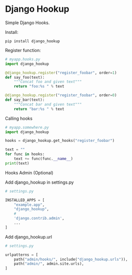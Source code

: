 # Django Hookup

Simple Django Hooks.

Install:

```shell
pip install django_hookup
```

Register function:

```python
# myapp.hooks.py
import django_hookup

@django_hookup.register("register_foobar", order=1)
def say_foo(text):
    """Concat foo and given text"""
    return "foo:%s " % text

@django_hookup.register("register_foobar", order=0)
def say_bar(text):
    """Concat bar and given text"""
    return "bar:%s " % text
```

Calling hooks

```python
# myapp.somewhere.py
import django_hookup

hooks = django_hookup.get_hooks("register_foobar")

text = ""
for func in hooks:
    text += func(func.__name__)
print(text)
```

Hooks Admin (Optional)

Add django_hookup in settings.py

```python
# settings.py

INSTALLED_APPS = [
    "example.app",
    "django_hookup",
    # 
    'django.contrib.admin',
    ...
]
```

Add django_hookup.url

```python
# settings.py

urlpatterns = [
    path("admin/hooks/", include("django_hookup.urls")),
    path("admin/", admin.site.urls),
]
```
